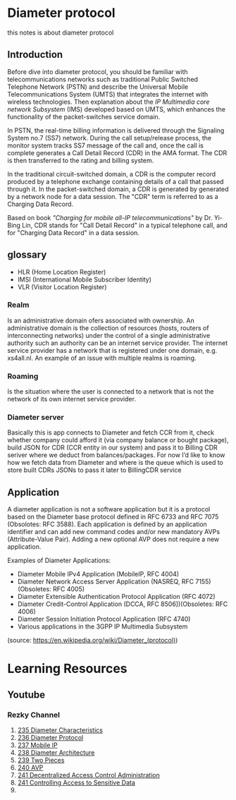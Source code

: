 # Diameter protocol

this notes is about diameter protocol

## Introduction

Before dive into diameter protocol, you should be familiar with telecommunications networks such as traditional Public Switched Telephone Network (PSTN) and describe the Universal Mobile Telecommunications System (UMTS) that integrates the internet with wireless technologies. Then explanation about the _IP 
Multimedia core network Subsystem_ (IMS) developed based on UMTS, which enhances the functionality of the packet-switches service domain.

In PSTN, the real-time billing information is delivered through the Signaling System no.7 (SS7) network. During the call setup/release process, 
the monitor system tracks SS7 message of the call and, once the call is complete generates a Call Detail Record (CDR) in the AMA format. 
The CDR is then transferred to the rating and billing system.

In the traditional circuit-switched domain, a CDR is the computer record produced by a telephone exchange containing details of a call that passed through it.
In the packet-switched domain, a CDR is generated by generated by a network node for a data session. The "CDR" term is referred to as a Charging Data Record.

Based on book _"Charging for mobile all-IP telecommunications"_ by Dr. Yi-Bing Lin, CDR stands for "Call Detail Record" in a typical telephone call, and for
"Charging Data Record" in a data session.


## glossary
- HLR (Home Location Register)
- IMSI (International Mobile Subscriber Identity)
- VLR (Visitor Location Register)

### Realm

Is an administrative domain ofers associated with ownership. An administrative domain is the collection of resources (hosts, routers of interconnecting networks) under the control of a single administrative authority such an authority can be an internet service provider. The internet service provider has a network that is registered under one domain, e.g. xs4all.nl. An example of an issue with multiple realms is roaming.

### Roaming

Is the situation where the user is connected to a network that is not the network of its own internet service provider.

### Diameter server

Basically this is app connects to Diameter and fetch CCR from it, check whether company could afford it (via company balance or bought package), build JSON for CDR (CCR entity in our system) and pass it to Billing CDR seriver where we deduct from balances/packages. For now I’d like to know how we fetch data from Diameter and where is the queue which is used to store built CDRs JSONs to pass it later to BillingCDR service

## Application

A diameter application is not a software application but it is a protocol based on the Diameter base protocol defined in RFC 6733 and RFC 7075 (Obsolotes: RFC 3588). Each application is defined by an application identifier and can add new command codes and/or new mandatory AVPs (Attribute-Value Pair). Adding a new optional AVP does not require a new application.

Examples of Diameter Applications:
- Diameter Mobile IPv4 Application (MobileIP, RFC 4004)
- Diameter Network Access Server Application (NASREQ, RFC 7155)(Obsoletes: RFC 4005)
- Diameter Extensible Authentication Protocol Application (RFC 4072)
- Diameter Credit-Control Application (DCCA, RFC 8506])(Obsoletes: RFC 4006)
- Diameter Session Initiation Protocol Application (RFC 4740)
- Various applications in the 3GPP IP Multimedia Subsystem

(source: https://en.wikipedia.org/wiki/Diameter_(protocol))

# Learning Resources

## Youtube

### Rezky Channel
1. [235 Diameter Characteristics](https://www.youtube.com/watch?v=e_vmIblQ_VY)
2. [236 Diameter Protocol](https://www.youtube.com/watch?v=NyZUGQQTUHg)
3. [237 Mobile IP](https://www.youtube.com/watch?v=QauUSU3Ud_Y)
4. [238 Diameter Architecture](https://www.youtube.com/watch?v=Tzq09rNGaMY)
5. [239 Two Pieces](https://www.youtube.com/watch?v=J85gFJENsLE)
6. [240 AVP](https://www.youtube.com/watch?v=3jZZz4WjkzY)
7. [241 Decentralized Access Control Administration](https://www.youtube.com/watch?v=yZ8EFGwJr4I)
8. [241 Controlling Access to Sensitive Data](https://www.youtube.com/watch?v=VUPrav48TaI)
9. 


